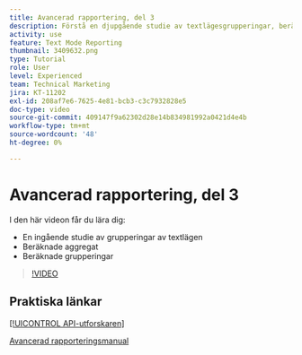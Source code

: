 ```yaml
---
title: Avancerad rapportering, del 3
description: Förstå en djupgående studie av textlägesgrupperingar, beräknade aggregat och beräknade grupperingar.
activity: use
feature: Text Mode Reporting
thumbnail: 3409632.png
type: Tutorial
role: User
level: Experienced
team: Technical Marketing
jira: KT-11202
exl-id: 208af7e6-7625-4e81-bcb3-c3c7932828e5
doc-type: video
source-git-commit: 409147f9a62302d28e14b834981992a0421d4e4b
workflow-type: tm+mt
source-wordcount: '48'
ht-degree: 0%

---
```


# Avancerad rapportering, del 3

I den här videon får du lära dig:

* En ingående studie av grupperingar av textlägen
* Beräknade aggregat
* Beräknade grupperingar

>[!VIDEO](https://video.tv.adobe.com/v/3409635/?quality=12&learn=on)

## Praktiska länkar

[[!UICONTROL API-utforskaren]](https://developer.adobe.com/workfront/api-explorer/)

[Avancerad rapporteringsmanual](/help/assets/advanced-reporting-manual.pdf)
